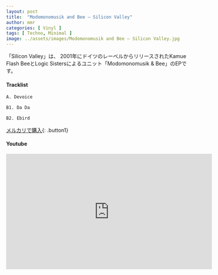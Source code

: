 ```yaml
---
layout: post
title:  "Modomonomusik and Bee – Silicon Valley"
author: mmr
categories: [ Vinyl ]
tags: [ Techno, Minimal ]
image: ../assets/images/Modomonomusik and Bee – Silicon Valley.jpg
---
```


「Silicon Valley」は、
2001年にドイツのレーベルからリリースされたKamue Flash BeeとLogic Sistersによるユニット「Modomonomusik & Bee」のEPです。

#### Tracklist
```md
A. Devoice

B1. Da Da

B2. Ebird
```

[メルカリで購入](https://jp.mercari.com/item/m69680360805?afid=6142608987){: .button1}

#### Youtube
<iframe width="560" height="315" src="https://www.youtube.com/embed/gMOf_rlXtn0?si=XLQikxrYi1cqPTQF" title="YouTube video player" frameborder="0" allow="accelerometer; autoplay; clipboard-write; encrypted-media; gyroscope; picture-in-picture; web-share" referrerpolicy="strict-origin-when-cross-origin" allowfullscreen></iframe>